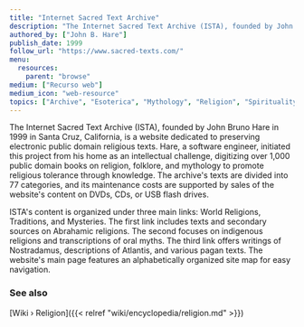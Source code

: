 ```yaml
---
title: "Internet Sacred Text Archive"
description: "The Internet Sacred Text Archive (ISTA), founded by John Bruno Hare in 1999 in Santa Cruz, California, is a website dedicated to preserving electronic public domain religious texts. Hare, a software engineer, initiated this project from his home as an intellectual challenge, digitizing over 1,000 public domain books on religion, folklore, and mythology to promote religious tolerance through knowledge. The archive's texts are divided into 77 categories, and its maintenance costs are supported by sales of the website's content on DVDs, CDs, or USB flash drives."
authored_by: ["John B. Hare"]
publish_date: 1999
follow_url: "https://www.sacred-texts.com/"
menu:
  resources:
    parent: "browse"
medium: ["Recurso web"]
medium_icon: "web-resource"
topics: ["Archive", "Esoterica", "Mythology", "Religion", "Spirituality", "The Tradition"]
---
```


The Internet Sacred Text Archive (ISTA), founded by John Bruno Hare in 1999 in Santa Cruz, California, is a website dedicated to preserving electronic public domain religious texts. Hare, a software engineer, initiated this project from his home as an intellectual challenge, digitizing over 1,000 public domain books on religion, folklore, and mythology to promote religious tolerance through knowledge. The archive's texts are divided into 77 categories, and its maintenance costs are supported by sales of the website's content on DVDs, CDs, or USB flash drives.

ISTA's content is organized under three main links: World Religions, Traditions, and Mysteries. The first link includes texts and secondary sources on Abrahamic religions. The second focuses on indigenous religions and transcriptions of oral myths. The third link offers writings of Nostradamus, descriptions of Atlantis, and various pagan texts. The website's main page features an alphabetically organized site map for easy navigation​.

### See also

[Wiki › Religion]({{< relref "wiki/encyclopedia/religion.md" >}})</br>

